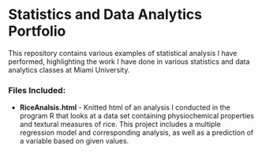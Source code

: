 # Statistics and Data Analytics Portfolio

This repository contains various examples of statistical analysis I have performed, highlighting the work I have done in various statistics and data analytics classes at Miami University.

### Files Included:

* **RiceAnalsis.html** - Knitted html of an analysis I conducted in the program R that looks at a data set containing physiochemical properties and textural measures of rice. This project includes a multiple regression model and corresponding analysis, as well as a prediction of a variable based on given values.
